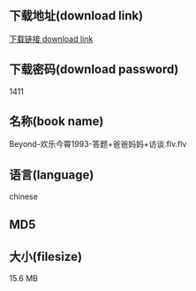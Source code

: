 ## 下载地址(download link)
[下载链接 download link](https://tutu365.netlify.app/?s=Beyond-%E6%AC%A2%E4%B9%90%E4%BB%8A%E9%9C%841993-%E7%AD%94%E9%A2%98%2B%E7%88%B8%E7%88%B8%E5%A6%88%E5%A6%88%2B%E8%AE%BF%E8%B0%88.flv)

## 下载密码(download password)
1411

## 名称(book name)
Beyond-欢乐今霄1993-答题+爸爸妈妈+访谈.flv.flv

## 语言(language)
chinese

## MD5


## 大小(filesize)
15.6 MB
